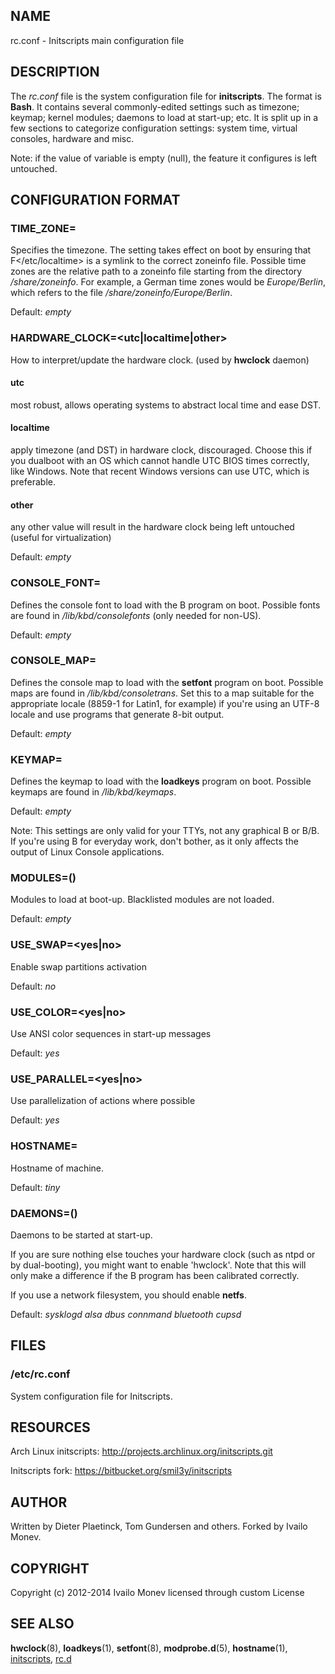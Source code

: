 ## NAME

rc.conf - Initscripts main configuration file

## DESCRIPTION

The *rc.conf* file is the system configuration file for **initscripts**.
The format is **Bash**. It contains several commonly-edited settings such
as timezone; keymap; kernel modules; daemons to load at start-up; etc. It is
split up in a few sections to categorize configuration settings: system time,
virtual consoles, hardware and misc.

Note: if the value of variable is empty (null), the feature it configures is left untouched.

## CONFIGURATION FORMAT

### TIME_ZONE=<string>

Specifies the timezone. The setting takes effect on boot by ensuring that F</etc/localtime> is a symlink
to the correct zoneinfo file. Possible time zones are the relative path to a zoneinfo file starting
from the directory */share/zoneinfo*. For example, a German time zones would be *Europe/Berlin*,
which refers to the file */share/zoneinfo/Europe/Berlin*.

Default: *empty*

### HARDWARE_CLOCK=<utc|localtime|other>

How to interpret/update the hardware clock. (used by **hwclock** daemon)

#### utc

most robust, allows operating systems to abstract local time and ease DST.

#### localtime

apply timezone (and DST) in hardware clock, discouraged. Choose this if you dualboot with
an OS which cannot handle UTC BIOS times correctly, like Windows. Note that recent Windows
versions can use UTC, which is preferable.

#### other

any other value will result in the hardware clock being left untouched (useful for virtualization)

Default: *empty*

### CONSOLE_FONT=<string>

Defines the console font to load with the B<setfont> program on boot.
Possible fonts are found in */lib/kbd/consolefonts* (only needed for non-US).

Default: *empty*

### CONSOLE_MAP=<string>

Defines the console map to load with the **setfont** program on boot. Possible maps are found in
*/lib/kbd/consoletrans*. Set this to a map suitable for the appropriate locale (8859-1 for Latin1,
for example) if you're using an UTF-8 locale and use programs that generate 8-bit output.

Default: *empty*

### KEYMAP=<string>

Defines the keymap to load with the **loadkeys** program on boot. Possible keymaps are
found in */lib/kbd/keymaps*.

Default: *empty*

Note: This settings are only valid for your TTYs, not any graphical B<Window Managers> or B<X11>/B<Xorg>. If you're
using B<X11> for everyday work, don't bother, as it only affects the output of Linux Console applications.

### MODULES=(<array>)

Modules to load at boot-up. Blacklisted modules are not loaded.

Default: *empty*

### USE_SWAP=<yes|no>

Enable swap partitions activation

Default: *no*

### USE_COLOR=<yes|no>

Use ANSI color sequences in start-up messages

Default: *yes*

### USE_PARALLEL=<yes|no>

Use parallelization of actions where possible

Default: *yes*

### HOSTNAME=<string>

Hostname of machine.

Default: *tiny*

### DAEMONS=(<array>)

Daemons to be started at start-up.

If you are sure nothing else touches your hardware clock (such as ntpd or
by dual-booting), you might want to enable 'hwclock'. Note that this will only
make a difference if the B<hwclock> program has been calibrated correctly.

If you use a network filesystem, you should enable **netfs**.

Default: *sysklogd alsa dbus connmand bluetooth cupsd*

## FILES

### /etc/rc.conf

System configuration file for Initscripts.

## RESOURCES

Arch Linux initscripts: <http://projects.archlinux.org/initscripts.git>

Initscripts fork: <https://bitbucket.org/smil3y/initscripts>

## AUTHOR

Written by Dieter Plaetinck, Tom Gundersen and others. Forked by Ivailo Monev.

## COPYRIGHT

Copyright (c) 2012-2014 Ivailo Monev licensed through custom License

## SEE ALSO

**hwclock**(8), **loadkeys**(1), **setfont**(8), **modprobe.d**(5),
**hostname**(1), [initscripts](initscripts.html), [rc.d](rc.d.html)

